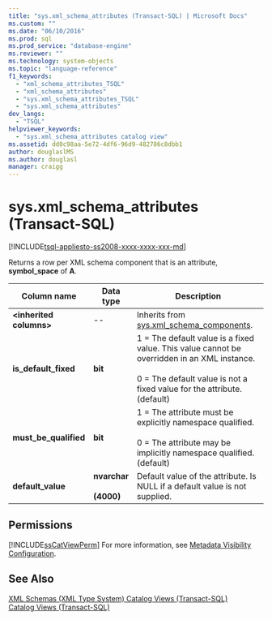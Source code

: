 ```yaml
---
title: "sys.xml_schema_attributes (Transact-SQL) | Microsoft Docs"
ms.custom: ""
ms.date: "06/10/2016"
ms.prod: sql
ms.prod_service: "database-engine"
ms.reviewer: ""
ms.technology: system-objects
ms.topic: "language-reference"
f1_keywords: 
  - "xml_schema_attributes_TSQL"
  - "xml_schema_attributes"
  - "sys.xml_schema_attributes_TSQL"
  - "sys.xml_schema_attributes"
dev_langs: 
  - "TSQL"
helpviewer_keywords: 
  - "sys.xml_schema_attributes catalog view"
ms.assetid: dd0c98aa-5e72-4df6-96d9-482786c8dbb1
author: douglaslMS
ms.author: douglasl
manager: craigg
---
```

# sys.xml_schema_attributes (Transact-SQL)
[!INCLUDE[tsql-appliesto-ss2008-xxxx-xxxx-xxx-md](../../includes/tsql-appliesto-ss2008-xxxx-xxxx-xxx-md.md)]

  Returns a row per XML schema component that is an attribute, **symbol_space** of **A**.  

|Column name|Data type|Description|  
|-----------------|---------------|-----------------|  
|**\<inherited columns>**|--|Inherits from [sys.xml_schema_components](../../relational-databases/system-catalog-views/sys-xml-schema-components-transact-sql.md).|  
|**is_default_fixed**|**bit**|1 = The default value is a fixed value. This value cannot be overridden in an XML instance.<br /><br /> 0 = The default value is not a fixed value for the attribute. (default)|  
|**must_be_qualified**|**bit**|1 = The attribute must be explicitly namespace qualified.<br /><br /> 0 = The attribute may be implicitly namespace qualified. (default)|  
|**default_value**|**nvarchar**<br /><br /> **(4000)**|Default value of the attribute. Is NULL if a default value is not supplied.|  
  
## Permissions  
 [!INCLUDE[ssCatViewPerm](../../includes/sscatviewperm-md.md)] For more information, see [Metadata Visibility Configuration](../../relational-databases/security/metadata-visibility-configuration.md).  
  
## See Also  
 [XML Schemas &#40;XML Type System&#41; Catalog Views &#40;Transact-SQL&#41;](../../relational-databases/system-catalog-views/xml-schemas-xml-type-system-catalog-views-transact-sql.md)   
 [Catalog Views &#40;Transact-SQL&#41;](../../relational-databases/system-catalog-views/catalog-views-transact-sql.md)  
  
  
